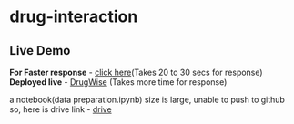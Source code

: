 # drug-interaction


## Live Demo
**For Faster response** - [click here](https://75871ba06cba74c19f.gradio.live/)(Takes 20 to 30 secs for response)  
**Deployed live** - [DrugWise](https://huggingface.co/spaces/Prudvireddy/DrugWise) (Takes more time for response)





a notebook(data preparation.ipynb) size is large, unable to push to github
so, here is drive link - [drive](https://drive.google.com/file/d/1XabhwsDVow2gvtzHaUVzsulHmI-7PsiA/view?usp=sharing)
